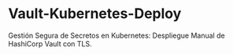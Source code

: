 # Vault-Kubernetes-Deploy
Gestión Segura de Secretos en Kubernetes: Despliegue Manual de HashiCorp Vault con TLS.
